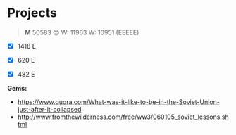 Projects
========



>**M** 50583 :heart_eyes:
>W: 11963
>W: 10951 (EEEEE)

- [x] 1418 E
- [x] 620  E
- [x] 482  E


**Gems:**

-  https://www.quora.com/What-was-it-like-to-be-in-the-Soviet-Union-just-after-it-collapsed
-  http://www.fromthewilderness.com/free/ww3/060105_soviet_lessons.shtml
